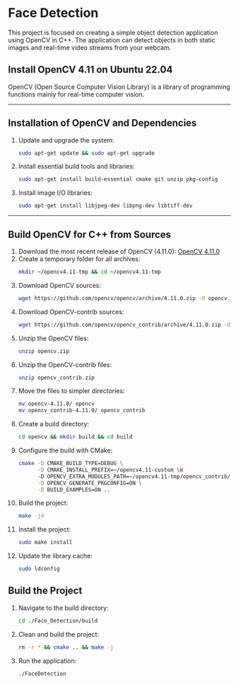 # Face Detection
This project is focused on creating a simple object detection application using OpenCV in C++. The application can detect objects in both static images and real-time video streams from your webcam.

## Install OpenCV 4.11 on Ubuntu 22.04

OpenCV (Open Source Computer Vision Library) is a library of programming functions mainly for real-time computer vision.

---

## Installation of OpenCV and Dependencies

1. Update and upgrade the system:
   ```sh
   sudo apt-get update && sudo apt-get upgrade
   ```
2. Install essential build tools and libraries:
   ```sh
   sudo apt-get install build-essential cmake git unzip pkg-config
   ```
3. Install image I/O libraries:
   ```sh
   sudo apt-get install libjpeg-dev libpng-dev libtiff-dev
   ```

---

## Build OpenCV for C++ from Sources

1. Download the most recent release of OpenCV (4.11.0):
   [OpenCV 4.11.0](https://github.com/opencv/opencv/releases/tag/4.11.0)
2. Create a temporary folder for all archives:
   ```sh
   mkdir ~/opencv4.11-tmp && cd ~/opencv4.11-tmp
   ```
3. Download OpenCV sources:
   ```sh
   wget https://github.com/opencv/opencv/archive/4.11.0.zip -O opencv.zip
   ```
4. Download OpenCV-contrib sources:
   ```sh
   wget https://github.com/opencv/opencv_contrib/archive/4.11.0.zip -O opencv_contrib.zip
   ```
5. Unzip the OpenCV files:
   ```sh
   unzip opencv.zip
   ```
6. Unzip the OpenCV-contrib files:
   ```sh
   unzip opencv_contrib.zip
   ```
7. Move the files to simpler directories:
   ```sh
   mv opencv-4.11.0/ opencv
   mv opencv_contrib-4.11.0/ opencv_contrib
   ```
8. Create a build directory:
   ```sh
   cd opencv && mkdir build && cd build
   ```
9. Configure the build with CMake:
   ```sh
   cmake -D CMAKE_BUILD_TYPE=DEBUG \
         -D CMAKE_INSTALL_PREFIX=~/opencv4.11-custom \W
         -D OPENCV_EXTRA_MODULES_PATH=~/opencv4.11-tmp/opencv_contrib/modules \
         -D OPENCV_GENERATE_PKGCONFIG=ON \
         -D BUILD_EXAMPLES=ON ..
   ```
10. Build the project:
    ```sh
    make -j4
    ```
11. Install the project:
    ```sh
    sudo make install
    ```
12. Update the library cache:
    ```sh
    sudo ldconfig
    ```

## Build the Project

1. Navigate to the build directory:
   ```sh
   cd ./Face_Detection/build
   ```
2. Clean and build the project:
   ```sh
   rm -r * && cmake .. && make -j
   ```
3. Run the application:
   ```sh
   ./FaceDetection
   ```